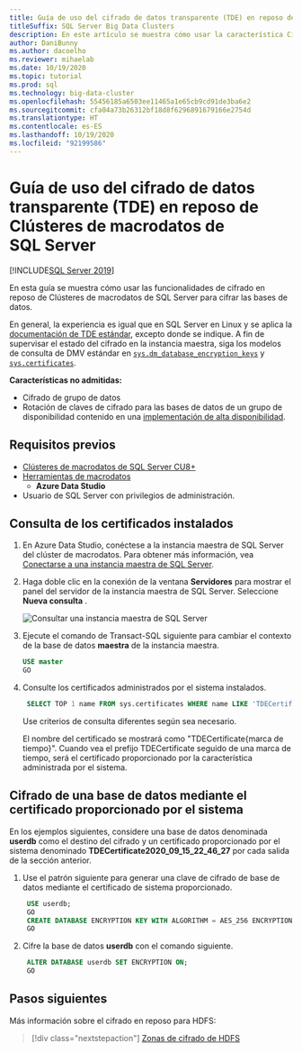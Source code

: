 ```yaml
---
title: Guía de uso del cifrado de datos transparente (TDE) en reposo de Clústeres de macrodatos de SQL Server
titleSuffix: SQL Server Big Data Clusters
description: En este artículo se muestra cómo usar la característica Cifrado de TDE en reposo de SQL Server del BDC
author: DaniBunny
ms.author: dacoelho
ms.reviewer: mihaelab
ms.date: 10/19/2020
ms.topic: tutorial
ms.prod: sql
ms.technology: big-data-cluster
ms.openlocfilehash: 55456185a6503ee11465a1e65cb9cd91de3ba6e2
ms.sourcegitcommit: cfa04a73b26312bf18d8f6296891679166e2754d
ms.translationtype: HT
ms.contentlocale: es-ES
ms.lasthandoff: 10/19/2020
ms.locfileid: "92199586"
---
```

# <a name="sql-server-big-data-clusters-transparent-data-encryption-tde-at-rest-usage-guide"></a>Guía de uso del cifrado de datos transparente (TDE) en reposo de Clústeres de macrodatos de SQL Server

[!INCLUDE[SQL Server 2019](../includes/applies-to-version/sqlserver2019.md)]

En esta guía se muestra cómo usar las funcionalidades de cifrado en reposo de Clústeres de macrodatos de SQL Server para cifrar las bases de datos.

En general, la experiencia es igual que en SQL Server en Linux y se aplica la [documentación de TDE estándar](../relational-databases/security/encryption/transparent-data-encryption.md), excepto donde se indique. A fin de supervisar el estado del cifrado en la instancia maestra, siga los modelos de consulta de DMV estándar en [`sys.dm_database_encryption_keys`](../relational-databases/system-dynamic-management-views/sys-dm-database-encryption-keys-transact-sql.md) y [`sys.certificates`](../relational-databases/system-catalog-views/sys-certificates-transact-sql.md).

__Características no admitidas:__
* Cifrado de grupo de datos
* Rotación de claves de cifrado para las bases de datos de un grupo de disponibilidad contenido en una [implementación de alta disponibilidad](deployment-high-availability.md).


## <a name="prerequisites"></a><a id="prereqs"></a> Requisitos previos

- [Clústeres de macrodatos de SQL Server CU8+](release-notes-big-data-cluster.md)
- [Herramientas de macrodatos](deploy-big-data-tools.md)
   - **Azure Data Studio**
- Usuario de SQL Server con privilegios de administración.

## <a name="query-the-installed-certificates"></a>Consulta de los certificados instalados

1. En Azure Data Studio, conéctese a la instancia maestra de SQL Server del clúster de macrodatos. Para obtener más información, vea [Conectarse a una instancia maestra de SQL Server](connect-to-big-data-cluster.md#master).

1. Haga doble clic en la conexión de la ventana **Servidores** para mostrar el panel del servidor de la instancia maestra de SQL Server. Seleccione **Nueva consulta** .

   ![Consultar una instancia maestra de SQL Server](./media/tutorial-data-pool-ingest-sql/sql-server-master-instance-query.png)

1. Ejecute el comando de Transact-SQL siguiente para cambiar el contexto de la base de datos **maestra** de la instancia maestra.

   ```sql
   USE master
   GO
   ```

1. Consulte los certificados administrados por el sistema instalados. 

   ```sql
    SELECT TOP 1 name FROM sys.certificates WHERE name LIKE 'TDECertificate%' ORDER BY name DESC
   ```

    Use criterios de consulta diferentes según sea necesario.

    El nombre del certificado se mostrará como "TDECertificate{marca de tiempo}". Cuando vea el prefijo TDECertificate seguido de una marca de tiempo, será el certificado proporcionado por la característica administrada por el sistema.

## <a name="encrypt-a-database-using-the-system-provided-certificate"></a>Cifrado de una base de datos mediante el certificado proporcionado por el sistema

En los ejemplos siguientes, considere una base de datos denominada __userdb__ como el destino del cifrado y un certificado proporcionado por el sistema denominado __TDECertificate2020_09_15_22_46_27__ por cada salida de la sección anterior.

1. Use el patrón siguiente para generar una clave de cifrado de base de datos mediante el certificado de sistema proporcionado.

   ```sql
    USE userdb; 
    GO
    CREATE DATABASE ENCRYPTION KEY WITH ALGORITHM = AES_256 ENCRYPTION BY SERVER CERTIFICATE TDECertificate2020_09_15_22_46_27;
    GO
   ```

1. Cifre la base de datos __userdb__ con el comando siguiente.

   ```sql
    ALTER DATABASE userdb SET ENCRYPTION ON;
    GO
   ```

## <a name="next-steps"></a>Pasos siguientes

Más información sobre el cifrado en reposo para HDFS:
> [!div class="nextstepaction"]
> [Zonas de cifrado de HDFS](encryption-at-rest-hdfs-encryption-zones.md)
